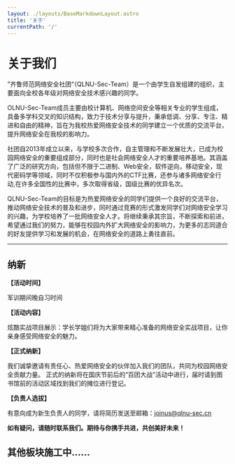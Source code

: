 ```yaml
---
layout: ./layouts/BaseMarkdownLayout.astro
title: '关于'
currentPath: '/'
---
```


# 关于我们

”齐鲁师范网络安全社团“（QLNU-Sec-Team）是一个由学生自发组建的组织，主要面向全校各年级对网络安全技术感兴趣的同学。

OLNU-Sec-Team成员主要由校计算机、网络空间安全等相关专业的学生组成，具备多学科交叉的知识结构，致力于技术分享与提升，秉承低调、分享、专注、精进和自由的精神，旨在为我校热爱网络安全技术的同学建立一个优质的交流平台，提升网络安全在我校的影响力。

社团自2013年成立以来，与学校多次合作，自主管理和不断发展壮大，已成为校园网络安全的重要组成部分，同时也是社会网络安全人才的重要培养基地。其涵盖了广泛的研究方向，包括但不限于二进制、Web安全，软件逆向，移动安全，现代密码学等领域，同时不仅积极参与国内外的CTF比赛，还参与诸多网络安全行动,在许多全国性的比赛中，多次取得省级，国级比赛的优异名次。

QLNU-Sec-Team的目标是为热爱网络安全的同学们提供一个良好的交流平台，推动网络安全技术的普及和进步，同时通过竞赛的形式激发同学们对网络安全学习的兴趣，为学校培养了一批网络安全人才。将继续秉承其宗旨，不断探索和前进，希望通过我们的努力，能够在校园内外扩大网络安全的影响力，为更多的志同道合的好友提供学习和发展的机会，在网络安全的道路上勇往直前。


---

## 纳新

**【活动时间】** 

军训期间晚自习时间

**【活动内容】**

炫酷实战项目展示：学长学姐们将为大家带来精心准备的网络安全实战项目，让你亲身感受网络安全的魅力。

**【正式纳新】** 

我们诚挚邀请有责任心、热爱网络安全的伙伴加入我们的团队，共同为校园网络安全贡献力量。
正式的纳新将在国庆节前后的“百团大战”活动中进行，届时请到图书馆前的活动区域找到我们的摊位进行登记。

**【负责人选拔】** 

有意向成为新生负责人的同学，请将简历发送至邮箱：joinus@qlnu-sec.cn

**如有疑问，请随时联系我们。期待与你携手共进，共创美好未来！**

## 其他板块施工中......